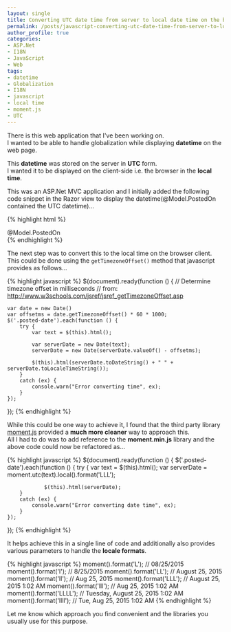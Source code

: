 ```yaml
---
layout: single
title: Converting UTC date time from server to local date time on the browser client using JavaScript
permalink: /posts/javascript-converting-utc-date-time-from-server-to-local-date-time-on-the-browser-client/
author_profile: true
categories:
- ASP.Net
- I18N
- JavaScript
- Web   
tags:
- datetime
- Globalization
- I18N
- javascript
- local time
- moment.js
- UTC
---
```


There is this web application that I've been working on.  
I wanted to be able to handle globalization while displaying **datetime** on the web page.

This **datetime** was stored on the server in **UTC** form.  
I wanted it to be displayed on the client-side i.e. the browser in the **local time**.

This was an ASP.Net MVC application and I initially added the following code snippet in the Razor view to display the datetime(@Model.PostedOn contained the UTC datetime)...

{% highlight html %}
<div class="posted-date">
	@Model.PostedOn
</div>
{% endhighlight %}

The next step was to convert this to the local time on the browser client.  
This could be done using the `getTimezoneOffset()` method that javascript provides as follows...


{% highlight javascript %}
$(document).ready(function () {
    // Determine timezone offset in milliseconds
    // from: http://www.w3schools.com/jsref/jsref_getTimezoneOffset.asp
   
    var date = new Date()
    var offsetms = date.getTimezoneOffset() * 60 * 1000;
    $('.posted-date').each(function () {
        try {
            var text = $(this).html();

            var serverDate = new Date(text);
            serverDate = new Date(serverDate.valueOf() - offsetms);

            $(this).html(serverDate.toDateString() + " " + serverDate.toLocaleTimeString());
        }
        catch (ex) {
            console.warn("Error converting time", ex);
        }
    });
});
{% endhighlight %}  

While this could be one way to achieve it, I found that the third party library [moment.js] provided a **much more cleaner** way to approach this.  
All I had to do was to add reference to the **moment.min.js** library and the above code could now be refactored as...

{% highlight javascript %}
$(document).ready(function () {
    $('.posted-date').each(function () {
        try {
                var text = $(this).html();
                var serverDate = moment.utc(text).local().format('LLL'); 

                $(this).html(serverDate);
        }
        catch (ex) {
            console.warn("Error converting date time", ex);
        }
    });
});
{% endhighlight %}

It helps achieve this in a single line of code and additionally also provides various parameters to handle the **locale formats**.

{% highlight javascript %}
moment().format('L');    // 08/25/2015
moment().format('l');    // 8/25/2015
moment().format('LL');   // August 25, 2015
moment().format('ll');   // Aug 25, 2015
moment().format('LLL');  // August 25, 2015 1:02 AM
moment().format('lll');  // Aug 25, 2015 1:02 AM
moment().format('LLLL'); // Tuesday, August 25, 2015 1:02 AM
moment().format('llll');  // Tue, Aug 25, 2015 1:02 AM
{% endhighlight %}

Let me know which approach you find convenient and the libraries you usually use for this purpose.  
  
[moment.js]: http://momentjs.com/
 